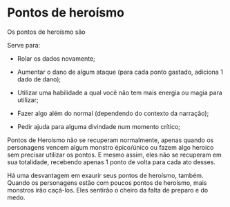 # Pontos de heroísmo

Os pontos de heroísmo são 

Serve para:

- Rolar os dados novamente;

- Aumentar o dano de algum ataque (para cada ponto gastado, adiciona 1 dado de dano);

- Utilizar uma habilidade a qual você não tem mais energia ou magia para utilizar;

- Fazer algo além do normal (dependendo do contexto da narração);

- Pedir ajuda para alguma divindade num momento crítico;

Pontos de Heroísmo não se recuperam normalmente, apenas quando os personagens vencem algum monstro épico/único ou fazem algo heroico sem precisar utilizar os pontos. E mesmo assim, eles não se recuperam em sua totalidade, recebendo apenas 1 ponto de volta para cada ato desses.

Há uma desvantagem em exaurir seus pontos de heroísmo, também. Quando os personagens estão com poucos pontos de heroísmo, mais monstros irão caçá-los. Eles sentirão o cheiro da falta de preparo e do medo.
